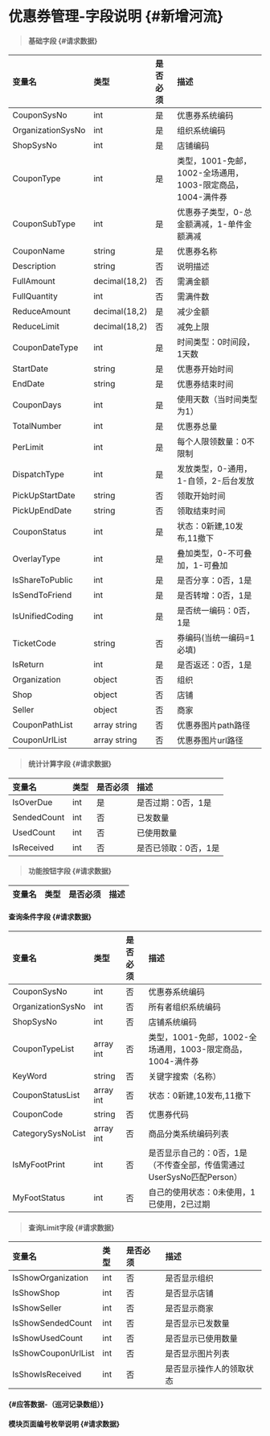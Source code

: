 # 优惠券管理-字段说明 {#新增河流}

> #### 基础字段 {#请求数据}

| 变量名 | 类型 | 是否必须 | 描述 |
| :--- | :--- | :--- | :--- |
| CouponSysNo | int | 是 | 优惠券系统编码 |
| OrganizationSysNo | int | 是 | 组织系统编码 |
| ShopSysNo | int | 是 | 店铺编码 |
| CouponType | int | 是 | 类型，1001-免邮，1002-全场通用，1003-限定商品，1004-满件券 |
| CouponSubType | int | 是 | 优惠券子类型，0-总金额满减，1-单件金额满减 |
| CouponName | string | 是 | 优惠券名称 |
| Description | string | 否 | 说明描述 |
| FullAmount | decimal\(18,2\) | 否 | 需满金额 |
| FullQuantity | int | 否 | 需满件数 |
| ReduceAmount | decimal\(18,2\) | 是 | 减少金额 |
| ReduceLimit | decimal\(18,2\) | 否 | 减免上限 |
| CouponDateType | int | 是 | 时间类型：0时间段，1天数 |
| StartDate | string | 是 | 优惠券开始时间 |
| EndDate | string | 是 | 优惠券结束时间 |
| CouponDays | int | 是 | 使用天数（当时间类型为1） |
| TotalNumber | int | 是 | 优惠券总量 |
| PerLimit | int | 是 | 每个人限领数量：0不限制 |
| DispatchType | int | 是 | 发放类型，0-通用，1-自领，2-后台发放 |
| PickUpStartDate | string | 否 | 领取开始时间 |
| PickUpEndDate | string | 否 | 领取结束时间 |
| CouponStatus | int | 是 | 状态：0新建,10发布,11撤下 |
| OverlayType | int | 是 | 叠加类型，0-不可叠加，1-可叠加 |
| IsShareToPublic | int | 是 | 是否分享：0否，1是 |
| IsSendToFriend | int | 是 | 是否转增：0否，1是 |
| IsUnifiedCoding | int | 是 | 是否统一编码：0否，1是 |
| TicketCode | string | 否 | 券编码\(当统一编码=1必填\) |
| IsReturn | int | 是 | 是否返还：0否，1是 |
| Organization | object | 否 | 组织 |
| Shop | object | 否 | 店铺 |
| Seller | object | 否 | 商家 |
| CouponPathList | array string | 否 | 优惠券图片path路径 |
| CouponUrlList | array string | 否 | 优惠券图片url路径 |

> #### 统计计算字段 {#请求数据}

| 变量名 | 类型 | 是否必须 | 描述 |
| :--- | :--- | :--- | :--- |
| IsOverDue | int | 是 | 是否过期：0否，1是 |
| SendedCount | int | 否 | 已发数量 |
| UsedCount | int | 否 | 已使用数量 |
| IsReceived | int | 否 | 是否已领取：0否，1是 |

> #### 功能按钮字段 {#请求数据}

| 变量名 | 类型 | 是否必须 | 描述 |
| :--- | :--- | :--- | :--- |


#### 查询条件字段 {#请求数据}

| 变量名 | 类型 | 是否必须 | 描述 |
| :--- | :--- | :--- | :--- |
| CouponSysNo | int | 否 | 优惠券系统编码 |
| OrganizationSysNo | int | 否 | 所有者组织系统编码 |
| ShopSysNo | int | 否 | 店铺系统编码 |
| CouponTypeList | array int | 否 | 类型，1001-免邮，1002-全场通用，1003-限定商品，1004-满件券 |
| KeyWord | string | 否 | 关键字搜索（名称） |
| CouponStatusList | array int | 否 | 状态：0新建,10发布,11撤下 |
| CouponCode | string | 否 | 优惠券代码 |
| CategorySysNoList | array int | 否 | 商品分类系统编码列表 |
| IsMyFootPrint | int | 否 | 是否显示自己的：0否，1是（不传查全部，传值需通过UserSysNo匹配Person） |
| MyFootStatus | int | 否 | 自己的使用状态：0未使用，1已使用，2已过期 |

> #### 查询Limit字段 {#请求数据}

| 变量名 | 类型 | 是否必须 | 描述 |
| :--- | :--- | :--- | :--- |
| IsShowOrganization | int | 否 | 是否显示组织 |
| IsShowShop | int | 否 | 是否显示店铺 |
| IsShowSeller | int | 否 | 是否显示商家 |
| IsShowSendedCount | int | 否 | 是否显示已发数量 |
| IsShowUsedCount | int | 否 | 是否显示已使用数量 |
| IsShowCouponUrlList | int | 否 | 是否显示图片列表 |
| IsShowIsReceived | int | 否 | 是否显示操作人的领取状态 |

####  {#应答数据-（巡河记录数组）}

#### 模块页面编号枚举说明 {#请求数据}



